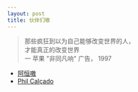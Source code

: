 ```yaml
---
layout: post
title: 伙伴们嗷
---
```


> 那些疯狂到以为自己能够改变世界的人，  
> 才能真正的改变世界   
> 一 苹果 "非同凡响" 广告， 1997

* [阿恒嗷](https://zhangjiaheng.cn)
* [Phil Calçado](https://philcalcado.com/)
